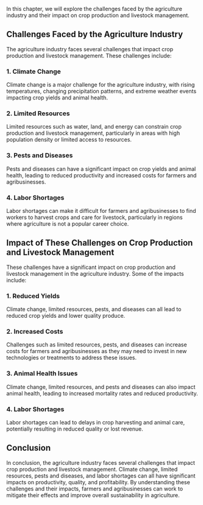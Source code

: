 
In this chapter, we will explore the challenges faced by the agriculture industry and their impact on crop production and livestock management.

Challenges Faced by the Agriculture Industry
--------------------------------------------

The agriculture industry faces several challenges that impact crop production and livestock management. These challenges include:

### 1. Climate Change

Climate change is a major challenge for the agriculture industry, with rising temperatures, changing precipitation patterns, and extreme weather events impacting crop yields and animal health.

### 2. Limited Resources

Limited resources such as water, land, and energy can constrain crop production and livestock management, particularly in areas with high population density or limited access to resources.

### 3. Pests and Diseases

Pests and diseases can have a significant impact on crop yields and animal health, leading to reduced productivity and increased costs for farmers and agribusinesses.

### 4. Labor Shortages

Labor shortages can make it difficult for farmers and agribusinesses to find workers to harvest crops and care for livestock, particularly in regions where agriculture is not a popular career choice.

Impact of These Challenges on Crop Production and Livestock Management
----------------------------------------------------------------------

These challenges have a significant impact on crop production and livestock management in the agriculture industry. Some of the impacts include:

### 1. Reduced Yields

Climate change, limited resources, pests, and diseases can all lead to reduced crop yields and lower quality produce.

### 2. Increased Costs

Challenges such as limited resources, pests, and diseases can increase costs for farmers and agribusinesses as they may need to invest in new technologies or treatments to address these issues.

### 3. Animal Health Issues

Climate change, limited resources, and pests and diseases can also impact animal health, leading to increased mortality rates and reduced productivity.

### 4. Labor Shortages

Labor shortages can lead to delays in crop harvesting and animal care, potentially resulting in reduced quality or lost revenue.

Conclusion
----------

In conclusion, the agriculture industry faces several challenges that impact crop production and livestock management. Climate change, limited resources, pests and diseases, and labor shortages can all have significant impacts on productivity, quality, and profitability. By understanding these challenges and their impacts, farmers and agribusinesses can work to mitigate their effects and improve overall sustainability in agriculture.

